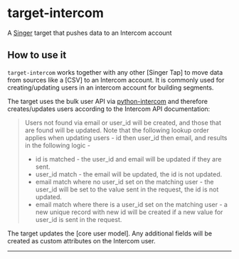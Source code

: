 # target-intercom

A [Singer](https://singer.io) target that pushes data to an Intercom account

## How to use it

`target-intercom` works together with any other [Singer Tap] to move data
from sources like a [CSV] to
an Intercom account. It is commonly used for creating/updating users in an
intercom account for building segments.

The target uses the bulk user API via [python-intercom](python-intercom)
and therefore creates/updates users according to the Intercom API documentation:

> Users not found via email or user_id will be created, and those that are found will be updated.
> Note that the following lookup order applies when updating users - id then user_id then email, and results in the following logic -
> - id is matched - the user_id and email will be updated if they are sent.
> - user_id match - the email will be updated, the id is not updated.
> - email match where no user_id set on the matching user - the user_id will be set to the value sent in the request, the id is not updated.
> - email match where there is a user_id set on the matching user - a new unique record with new id will be created if a new value for user_id is sent in the request.

The target updates the [core user model]. Any additional fields will be created as custom attributes on the Intercom user.

---

[tap-csv]: https://github.com/robertjmoore/tap-csv
[python-intercom]: https://github.com/jkeyes/python-intercom
[intercom-user-model]: https://developers.intercom.com/reference#user-model
